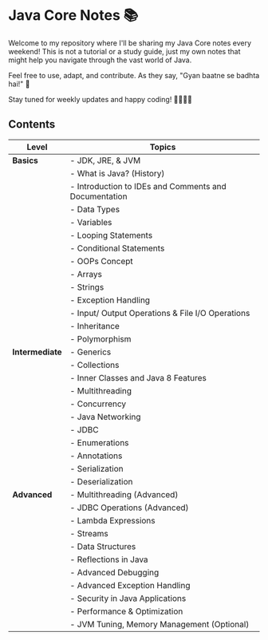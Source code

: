 # Java Core Notes 📚

Welcome to my repository where I'll be sharing my Java Core notes every weekend! This is not a tutorial or a study guide, just my own notes that might help you navigate through the vast world of Java.

Feel free to use, adapt, and contribute. As they say, "Gyan baatne se badhta hai!" 🌱

Stay tuned for weekly updates and happy coding! 👩‍💻👨‍💻

## Contents
| Level       | Topics                                                                 |
|-------------|------------------------------------------------------------------------|
| **Basics**      | - JDK, JRE, & JVM                                                      |
|             | - What is Java? (History)                                              |
|             | - Introduction to IDEs and Comments and Documentation                  |
|             | - Data Types                                                           |
|             | - Variables                                                            |
|             | - Looping Statements                                                   |
|             | - Conditional Statements                                               |
|             | - OOPs Concept                                                         |
|             | - Arrays                                                               |
|             | - Strings                                                              |
|             | - Exception Handling                                                   |
|             | - Input/ Output Operations & File I/O Operations                       |
|             | - Inheritance                                                          |
|             | - Polymorphism                                                         |
| **Intermediate**| - Generics                                                             |
|             | - Collections 
|             | - Inner Classes and Java 8 Features 
|             | - Multithreading                                                       |
|             | - Concurrency                                                          |
|             | - Java Networking                                                      |
|             | - JDBC                                                                 |                                                                                       
|             | - Enumerations                                                         |
|             | - Annotations                                                          |                                                
|             | - Serialization                                                        |
|             | - Deserialization                                                      |
| **Advanced**    | - Multithreading (Advanced)                                         |
|             | - JDBC Operations (Advanced)                                           |
|             | - Lambda Expressions                                                   |
|             | - Streams                                                              |
|             | - Data Structures                                                      |
|             | - Reflections in Java                                                  |
|             | - Advanced Debugging                                                   |
|             | - Advanced Exception Handling                                          |
|             | - Security in Java Applications                                        |
|             | - Performance & Optimization                                           |
|             | - JVM Tuning, Memory Management (Optional)                             |


